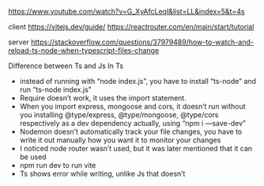 https://www.youtube.com/watch?v=G_XyAfcLeqI&list=LL&index=5&t=4s

client
https://vitejs.dev/guide/
https://reactrouter.com/en/main/start/tutorial

server
https://stackoverflow.com/questions/37979489/how-to-watch-and-reload-ts-node-when-typescript-files-change

Difference between Ts and Js
In Ts

- instead of running with “node index.js”, you have to install “ts-node” and run “ts-node index.js”
- Require doesn’t work, it uses the import statement.
- When you import express, mongoose and cors, it doesn’t run without you installing @type/express, @type/mongoose, @type/cors respectively as a dev dependency actually, using “npm i —save-dev”
- Nodemon doesn’t automatically track your file changes, you have to write it out manually how you want it to monitor your changes
- I noticed node router wasn’t used, but it was later mentioned that it can be used
- npm run dev to run vite
- Ts shows error while writing, unlike Js that doesn’t
